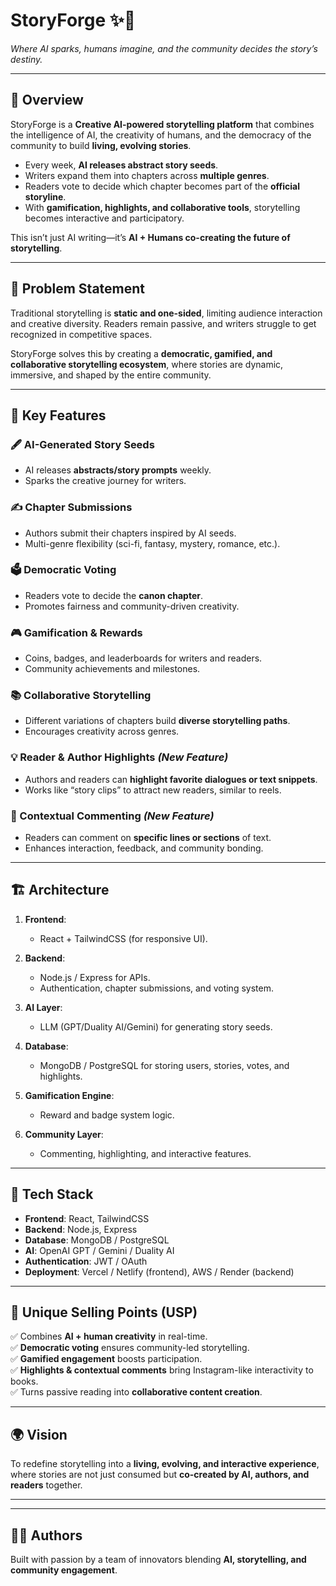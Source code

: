 # StoryForge ✨📖  
*Where AI sparks, humans imagine, and the community decides the story’s destiny.*

---

## 🚀 Overview  
StoryForge is a **Creative AI-powered storytelling platform** that combines the intelligence of AI, the creativity of humans, and the democracy of the community to build **living, evolving stories**.  

- Every week, **AI releases abstract story seeds**.  
- Writers expand them into chapters across **multiple genres**.  
- Readers vote to decide which chapter becomes part of the **official storyline**.  
- With **gamification, highlights, and collaborative tools**, storytelling becomes interactive and participatory.  

This isn’t just AI writing—it’s **AI + Humans co-creating the future of storytelling**.  

---

## 🎯 Problem Statement  
Traditional storytelling is **static and one-sided**, limiting audience interaction and creative diversity. Readers remain passive, and writers struggle to get recognized in competitive spaces.  

StoryForge solves this by creating a **democratic, gamified, and collaborative storytelling ecosystem**, where stories are dynamic, immersive, and shaped by the entire community.  

---

## 🌟 Key Features  

### 🖋 AI-Generated Story Seeds  
- AI releases **abstracts/story prompts** weekly.  
- Sparks the creative journey for writers.  

### ✍️ Chapter Submissions  
- Authors submit their chapters inspired by AI seeds.  
- Multi-genre flexibility (sci-fi, fantasy, mystery, romance, etc.).  

### 🗳 Democratic Voting  
- Readers vote to decide the **canon chapter**.  
- Promotes fairness and community-driven creativity.  

### 🎮 Gamification & Rewards  
- Coins, badges, and leaderboards for writers and readers.  
- Community achievements and milestones.  

### 📚 Collaborative Storytelling  
- Different variations of chapters build **diverse storytelling paths**.  
- Encourages creativity across genres.  

### 💡 Reader & Author Highlights *(New Feature)*  
- Authors and readers can **highlight favorite dialogues or text snippets**.  
- Works like “story clips” to attract new readers, similar to reels.  

### 💬 Contextual Commenting *(New Feature)*  
- Readers can comment on **specific lines or sections** of text.  
- Enhances interaction, feedback, and community bonding.  

---

## 🏗️ Architecture  

1. **Frontend**:  
   - React + TailwindCSS (for responsive UI).  

2. **Backend**:  
   - Node.js / Express for APIs.  
   - Authentication, chapter submissions, and voting system.  

3. **AI Layer**:  
   - LLM (GPT/Duality AI/Gemini) for generating story seeds.  

4. **Database**:  
   - MongoDB / PostgreSQL for storing users, stories, votes, and highlights.  

5. **Gamification Engine**:  
   - Reward and badge system logic.  

6. **Community Layer**:  
   - Commenting, highlighting, and interactive features.  

---

## 🔧 Tech Stack  

- **Frontend**: React, TailwindCSS  
- **Backend**: Node.js, Express  
- **Database**: MongoDB / PostgreSQL  
- **AI**: OpenAI GPT / Gemini / Duality AI  
- **Authentication**: JWT / OAuth  
- **Deployment**: Vercel / Netlify (frontend), AWS / Render (backend)  

---

## 🔑 Unique Selling Points (USP)  
✅ Combines **AI + human creativity** in real-time.  
✅ **Democratic voting** ensures community-led storytelling.  
✅ **Gamified engagement** boosts participation.  
✅ **Highlights & contextual comments** bring Instagram-like interactivity to books.  
✅ Turns passive reading into **collaborative content creation**.  

---

## 🌍 Vision  
To redefine storytelling into a **living, evolving, and interactive experience**, where stories are not just consumed but **co-created by AI, authors, and readers** together.  

---



---

## 👩‍💻 Authors  
Built with passion by a team of innovators blending **AI, storytelling, and community engagement**.  

